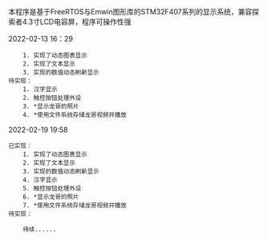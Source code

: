本程序是基于FreeRTOS与Emwin图形库的STM32F407系列的显示系统，兼容探索者4.3寸LCD电容屏，程序可操作性强


2022-02-13 16：29

        1. 实现了动态图表显示
        2. 实现了文本显示
        3. 实现的数值动态刷新显示
    待实现：
        1. 汉字显示
        2. 触控按钮处理外设
        3. *显示龙哥的照片
        4. *使用文件系统存储龙哥视频并播放

2022-02-19 19:58
        
     
    已实现：
        1. 实现了动态图表显示
        2. 实现了文本显示
        3. 实现的数值动态刷新显示
        4. 汉字显示
        5. 触控按钮处理外设
        6. *显示龙哥的照片
        7. *使用文件系统存储龙哥视频并播放
    待实现：

        待续......